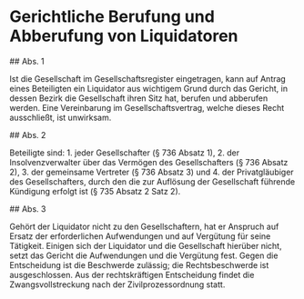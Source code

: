 # Gerichtliche Berufung und Abberufung von Liquidatoren



\#\# Abs. 1

 Ist die Gesellschaft im Gesellschaftsregister eingetragen, kann auf Antrag eines Beteiligten ein Liquidator aus wichtigem Grund durch das Gericht, in dessen Bezirk die Gesellschaft ihren Sitz hat, berufen und abberufen werden. Eine Vereinbarung im Gesellschaftsvertrag, welche dieses Recht ausschließt, ist unwirksam.

\#\# Abs. 2

 Beteiligte sind:  1\.
 jeder Gesellschafter (§ 736 Absatz 1\),
 2\.
 der Insolvenzverwalter über das Vermögen des Gesellschafters (§ 736 Absatz 2\),
 3\.
 der gemeinsame Vertreter (§ 736 Absatz 3\) und
 4\.
 der Privatgläubiger des Gesellschafters, durch den die zur Auflösung der Gesellschaft führende Kündigung erfolgt ist (§ 735 Absatz 2 Satz 2\).


\#\# Abs. 3

 Gehört der Liquidator nicht zu den Gesellschaftern, hat er Anspruch auf Ersatz der erforderlichen Aufwendungen und auf Vergütung für seine Tätigkeit. Einigen sich der Liquidator und die Gesellschaft hierüber nicht, setzt das Gericht die Aufwendungen und die Vergütung fest. Gegen die Entscheidung ist die Beschwerde zulässig; die Rechtsbeschwerde ist ausgeschlossen. Aus der rechtskräftigen Entscheidung findet die Zwangsvollstreckung nach der Zivilprozessordnung statt. 

